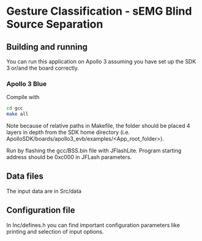 # Gesture Classification - sEMG Blind Source Separation

## Building and running

You can run this application on Apollo 3 assuming you have set up the SDK 3 or/and the board correctly.

### Apollo 3 Blue

Compile with
```sh
cd gcc
make all

```
Note because of relative paths in Makefile, the folder should be placed 4 layers in depth from the SDK home directory (i.e. ApolloSDK/boards/apollo3_evb/examples/<App_root_folder>).

Run by flashing the gcc/BSS.bin file with JFlashLite. Program starting address should be 0xc000 in JFLash parameters.

## Data files

The input data are in Src/data


## Configuration file

In Inc/defines.h you can find important configuration parameters like printing and selection of input options.
